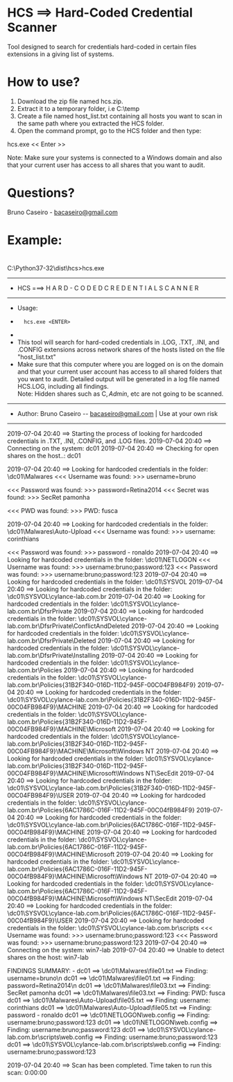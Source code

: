 # HCS ==> Hard-Coded Credential Scanner
Tool designed to search for credentials hard-coded in certain files extensions in a giving list of systems.


# How to use?
1) Download the zip file named hcs.zip.
2) Extract it to a temporary folder, i.e C:\temp
3) Create a file named host_list.txt containing all hosts you want to scan in the same path where you extracted the HCS folder.
4) Open the command prompt, go to the HCS folder and then type: 

hcs.exe << Enter >>


Note: Make sure your systems is connected to a Windows domain and also that your current user has access to all shares that you want to audit.


# Questions?
Bruno Caseiro - bacaseiro@gmail.com


#
# Example:
# 

C:\Python37-32\dist\hcs>hcs.exe

**********************************************************************
* HCS ===> H A R D - C O D E D  C R E D E N T I A L   S C A N N E R                                                                     
**********************************************************************
* Usage:                                                                                                                                 
*       hcs.exe <ENTER>     
*
* This tool will search for hard-coded credentials in .LOG, .TXT, .INI, and .CONFIG extensions across network shares of the hosts listed on the file "host_list.txt"
* Make sure that this computer where you are logged on is on the domain and that your current user account has access to all shared folders that you want to audit.
Detailed output will be generated in a log file named HCS.LOG, including all findings.                                                  
Note: Hidden shares such as C$, Admin$, etc are not going to be scanned.                                                               
************************************************************************
* Author: Bruno Caseiro -- bacaseiro@gmail.com |  Use at your own risk                                  
************************************************************************


2019-07-04 20:40  ==> Starting the process of looking for hardcoded credentials in .TXT, .INI, .CONFIG, and .LOG files.
2019-07-04 20:40  ==> Connecting on the system:  dc01
2019-07-04 20:40  ==> Checking for open shares on the host..:   dc01

2019-07-04 20:40  ==> Looking for hardcoded credentials in the folder:   \\dc01\Malwares
<<< Username was found: >>>  username=bruno

<<< Password was found: >>>  password=Retina2014
<<< Secret was found: >>>  SecRet pamonha

<<< PWD was found: >>>  PWD: fusca

2019-07-04 20:40  ==> Looking for hardcoded credentials in the folder:   \\dc01\Malwares\Auto-Upload
<<< Username was found: >>>  username: corinthians

<<< Password was found: >>>  password - ronaldo
2019-07-04 20:40  ==> Looking for hardcoded credentials in the folder:   \\dc01\NETLOGON
<<< Username was found: >>>  username:bruno;password:123
<<< Password was found: >>>  username:bruno;password:123
2019-07-04 20:40  ==> Looking for hardcoded credentials in the folder:   \\dc01\SYSVOL
2019-07-04 20:40  ==> Looking for hardcoded credentials in the folder:   \\dc01\SYSVOL\cylance-lab.com.br
2019-07-04 20:40  ==> Looking for hardcoded credentials in the folder:   \\dc01\SYSVOL\cylance-lab.com.br\DfsrPrivate
2019-07-04 20:40  ==> Looking for hardcoded credentials in the folder:   \\dc01\SYSVOL\cylance-lab.com.br\DfsrPrivate\ConflictAndDeleted
2019-07-04 20:40  ==> Looking for hardcoded credentials in the folder:   \\dc01\SYSVOL\cylance-lab.com.br\DfsrPrivate\Deleted
2019-07-04 20:40  ==> Looking for hardcoded credentials in the folder:   \\dc01\SYSVOL\cylance-lab.com.br\DfsrPrivate\Installing
2019-07-04 20:40  ==> Looking for hardcoded credentials in the folder:   \\dc01\SYSVOL\cylance-lab.com.br\Policies
2019-07-04 20:40  ==> Looking for hardcoded credentials in the folder:   \\dc01\SYSVOL\cylance-lab.com.br\Policies\{31B2F340-016D-11D2-945F-00C04FB984F9}
2019-07-04 20:40  ==> Looking for hardcoded credentials in the folder:   \\dc01\SYSVOL\cylance-lab.com.br\Policies\{31B2F340-016D-11D2-945F-00C04FB984F9}\MACHINE
2019-07-04 20:40  ==> Looking for hardcoded credentials in the folder:   \\dc01\SYSVOL\cylance-lab.com.br\Policies\{31B2F340-016D-11D2-945F-00C04FB984F9}\MACHINE\Microsoft
2019-07-04 20:40  ==> Looking for hardcoded credentials in the folder:   \\dc01\SYSVOL\cylance-lab.com.br\Policies\{31B2F340-016D-11D2-945F-00C04FB984F9}\MACHINE\Microsoft\Windows NT
2019-07-04 20:40  ==> Looking for hardcoded credentials in the folder:   \\dc01\SYSVOL\cylance-lab.com.br\Policies\{31B2F340-016D-11D2-945F-00C04FB984F9}\MACHINE\Microsoft\Windows NT\SecEdit
2019-07-04 20:40  ==> Looking for hardcoded credentials in the folder:   \\dc01\SYSVOL\cylance-lab.com.br\Policies\{31B2F340-016D-11D2-945F-00C04FB984F9}\USER
2019-07-04 20:40  ==> Looking for hardcoded credentials in the folder:   \\dc01\SYSVOL\cylance-lab.com.br\Policies\{6AC1786C-016F-11D2-945F-00C04fB984F9}
2019-07-04 20:40  ==> Looking for hardcoded credentials in the folder:   \\dc01\SYSVOL\cylance-lab.com.br\Policies\{6AC1786C-016F-11D2-945F-00C04fB984F9}\MACHINE
2019-07-04 20:40  ==> Looking for hardcoded credentials in the folder:   \\dc01\SYSVOL\cylance-lab.com.br\Policies\{6AC1786C-016F-11D2-945F-00C04fB984F9}\MACHINE\Microsoft
2019-07-04 20:40  ==> Looking for hardcoded credentials in the folder:   \\dc01\SYSVOL\cylance-lab.com.br\Policies\{6AC1786C-016F-11D2-945F-00C04fB984F9}\MACHINE\Microsoft\Windows NT
2019-07-04 20:40  ==> Looking for hardcoded credentials in the folder:   \\dc01\SYSVOL\cylance-lab.com.br\Policies\{6AC1786C-016F-11D2-945F-00C04fB984F9}\MACHINE\Microsoft\Windows NT\SecEdit
2019-07-04 20:40  ==> Looking for hardcoded credentials in the folder:   \\dc01\SYSVOL\cylance-lab.com.br\Policies\{6AC1786C-016F-11D2-945F-00C04fB984F9}\USER
2019-07-04 20:40  ==> Looking for hardcoded credentials in the folder:   \\dc01\SYSVOL\cylance-lab.com.br\scripts
<<< Username was found: >>>  username:bruno;password:123
<<< Password was found: >>>  username:bruno;password:123
2019-07-04 20:40  ==> Connecting on the system:  win7-lab
2019-07-04 20:40  ==> Unable to detect shares on the host:  win7-lab


FINDINGS SUMMARY:                                                                           -
dc01 ==> \\dc01\Malwares\file01.txt ==> Finding:  username=bruno\n
dc01 ==> \\dc01\Malwares\file01.txt ==> Finding:  password=Retina2014\n
dc01 ==> \\dc01\Malwares\file03.txt ==> Finding:  SecRet pamonha
dc01 ==> \\dc01\Malwares\file03.txt ==> Finding:  PWD: fusca
dc01 ==> \\dc01\Malwares\Auto-Upload\file05.txt ==> Finding:  username: corinthians
dc01 ==> \\dc01\Malwares\Auto-Upload\file05.txt ==> Finding:  password - ronaldo
dc01 ==> \\dc01\NETLOGON\web.config ==> Finding:  username:bruno;password:123
dc01 ==> \\dc01\NETLOGON\web.config ==> Finding:  username:bruno;password:123
dc01 ==> \\dc01\SYSVOL\cylance-lab.com.br\scripts\web.config ==> Finding:  username:bruno;password:123
dc01 ==> \\dc01\SYSVOL\cylance-lab.com.br\scripts\web.config ==> Finding:  username:bruno;password:123

2019-07-04 20:40  ==> Scan has been completed. Time taken to run this scan:  0:00:00
